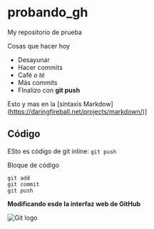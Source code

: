 # probando_gh
My repositorio de prueba

Cosas que hacer hoy
- Desayunar
- Hacer commits
- Café _o té_
- Más commits
- FInalizo con **git push**

Esto y  mas en la [sintaxis Markdow] (https://daringfireball.net/projects/markdown/)]

## Código

ESto es código de git inline: `git push`

Bloque de código

```
git add
git commit
git push
```

**Modificando esde la interfaz web de GitHub**

![Git logo](https://www.google.com/url?sa=i&url=https%3A%2F%2Fvabadus.es%2Fblog%2Fotros%2Ftrabajando-con-git-eliminar-ramas-locales-y-remotas&psig=AOvVaw0PnkNJQpB5RzqoPcyUwrgn&ust=1632991158787000&source=images&cd=vfe&ved=0CAYQjRxqFwoTCPDFp6Hko_MCFQAAAAAdAAAAABAE)
